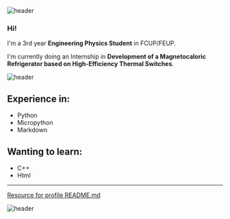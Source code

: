 ![header](https://capsule-render.vercel.app/api?type=waving&color=6495ED&height=200&section=header&text=About%20me&fontSize=90&fontColor=FFFFFF&fontAlign=30)
### Hi!

I'm a 3rd year **Engineering Physics Student** in FCUP/FEUP.

I'm currently doing an Internship in **Development of a Magnetocaloric Refrigerator based on High-Efficiency Thermal Switches**.

![header](https://capsule-render.vercel.app/api?type=soft&color=aac5f5&height=70&section=header&animation=twinkling&text=Languages&fontSize=30&fontAlign=10&fontColor=FFFFFF)

## Experience in:
- Python
- Micropython
- Markdown

## Wanting to learn:
- C++
- Html
___
[Resource for profile README.md](https://github.com/kyechan99/capsule-render)

![header](https://capsule-render.vercel.app/api?type=waving&color=6495ED&height=100&section=footer&fontSize=90&fontColor=FFFFFF)
